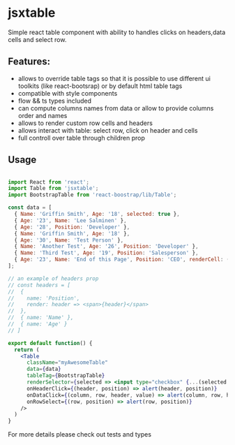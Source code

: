 # jsxtable

Simple react table component with ability to handles clicks on headers,data cells and select row.

## Features:

- allows to override table tags so that it is possible to use different ui toolkits (like react-bootsrap) or by default html table tags
- compatible with style components
- flow && ts types included
- can compute columns names from data or allow to provide columns order and names
- allows to render custom row cells and headers
- allows interact with table: select row, click on header and cells
- full controll over table through children prop

## Usage

```jsx

import React from 'react';
import Table from 'jsxtable';
import BootstrapTable from 'react-boostrap/lib/Table';

const data = [
  { Name: 'Griffin Smith', Age: '18', selected: true },
  { Age: '23', Name: 'Lee Salminen' },
  { Age: '28', Position: 'Developer' },
  { Name: 'Griffin Smith', Age: '18' },
  { Age: '30', Name: 'Test Person' },
  { Name: 'Another Test', Age: '26', Position: 'Developer' },
  { Name: 'Third Test', Age: '19', Position: 'Salesperson' },
  { Age: '23', Name: 'End of this Page', Position: 'CEO', renderCell: (row, header) => <span>{row[header]}</span> }
];

// an example of headers prop
// const headers = [
//  {
//    name: 'Position',
//    render: header => <span>{header}</span>
//  },
//  { name: 'Name' },
//  { name: 'Age' }
// ]

export default function() {
  return (
    <Table
      className="myAwesomeTable"
      data={data}
      tableTag={BootstrapTable}
      renderSelector={selected => <input type="checkbox" {...(selected ?  {} : {checked: true})}>}
      onHeaderClick={(header, position) => alert(header, position)}
      onDataClick={(column, row, header, value) => alert(column, row, header, value)},
      onRowSelect={(row, position) => alert(row, position)}
    />
  )
}
```

For more details please check out tests and types
